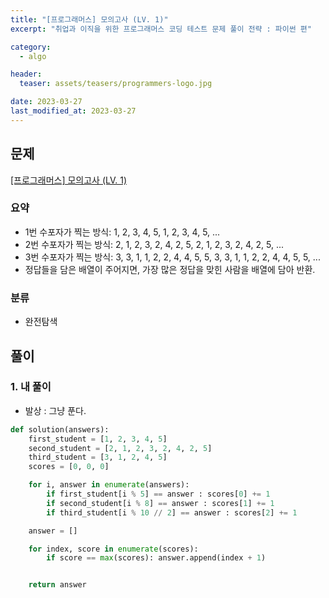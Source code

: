```yaml
---
title: "[프로그래머스] 모의고사 (LV. 1)"
excerpt: "취업과 이직을 위한 프로그래머스 코딩 테스트 문제 풀이 전략 : 파이썬 편"

category:
  - algo

header:
  teaser: assets/teasers/programmers-logo.jpg

date: 2023-03-27
last_modified_at: 2023-03-27
---
```


## 문제

[[프로그래머스] 모의고사 (LV. 1)](https://school.programmers.co.kr/learn/courses/30/lessons/42840)

### 요약

- 1번 수포자가 찍는 방식: 1, 2, 3, 4, 5, 1, 2, 3, 4, 5, ...
- 2번 수포자가 찍는 방식: 2, 1, 2, 3, 2, 4, 2, 5, 2, 1, 2, 3, 2, 4, 2, 5, ...
- 3번 수포자가 찍는 방식: 3, 3, 1, 1, 2, 2, 4, 4, 5, 5, 3, 3, 1, 1, 2, 2, 4, 4, 5, 5, ...
- 정답들을 담은 배열이 주어지면, 가장 많은 정답을 맞힌 사람을 배열에 담아 반환.

### 분류

- 완전탐색

## 풀이

### 1. 내 풀이

- 발상 : 그냥 푼다.
  <br>

```python
def solution(answers):
    first_student = [1, 2, 3, 4, 5]
    second_student = [2, 1, 2, 3, 2, 4, 2, 5]
    third_student = [3, 1, 2, 4, 5]
    scores = [0, 0, 0]

    for i, answer in enumerate(answers):
        if first_student[i % 5] == answer : scores[0] += 1
        if second_student[i % 8] == answer : scores[1] += 1
        if third_student[i % 10 // 2] == answer : scores[2] += 1

    answer = []

    for index, score in enumerate(scores):
        if score == max(scores): answer.append(index + 1)


    return answer

```
